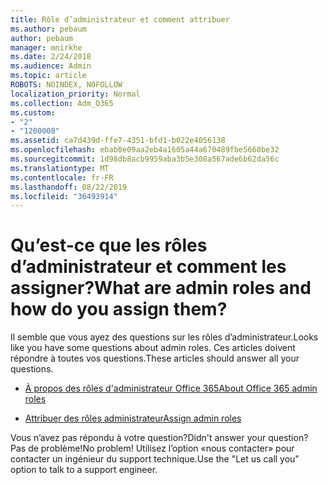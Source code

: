 ```yaml
---
title: Rôle d’administrateur et comment attribuer
ms.author: pebaum
author: pebaum
manager: mnirkhe
ms.date: 2/24/2018
ms.audience: Admin
ms.topic: article
ROBOTS: NOINDEX, NOFOLLOW
localization_priority: Normal
ms.collection: Adm_O365
ms.custom:
- "2"
- "1200008"
ms.assetid: ca7d439d-ffe7-4351-bfd1-b022e4056138
ms.openlocfilehash: ebab0e09aa2eb4a1605a44a670489fbe5660be32
ms.sourcegitcommit: 1d98db8acb9959aba3b5e308a567ade6b62da56c
ms.translationtype: MT
ms.contentlocale: fr-FR
ms.lasthandoff: 08/22/2019
ms.locfileid: "36493914"
---
```

# <a name="what-are-admin-roles-and-how-do-you-assign-them"></a><span data-ttu-id="42ec0-102">Qu’est-ce que les rôles d’administrateur et comment les assigner?</span><span class="sxs-lookup"><span data-stu-id="42ec0-102">What are admin roles and how do you assign them?</span></span>

<span data-ttu-id="42ec0-103">Il semble que vous ayez des questions sur les rôles d’administrateur.</span><span class="sxs-lookup"><span data-stu-id="42ec0-103">Looks like you have some questions about admin roles.</span></span> <span data-ttu-id="42ec0-104">Ces articles doivent répondre à toutes vos questions.</span><span class="sxs-lookup"><span data-stu-id="42ec0-104">These articles should answer all your questions.</span></span>
  
- [<span data-ttu-id="42ec0-105">À propos des rôles d'administrateur Office 365</span><span class="sxs-lookup"><span data-stu-id="42ec0-105">About Office 365 admin roles</span></span>](https://support.office.com/article/About-Office-365-admin-roles-da585eea-f576-4f55-a1e0-87090b6aaa9d.aspx)

- [<span data-ttu-id="42ec0-106">Attribuer des rôles administrateur</span><span class="sxs-lookup"><span data-stu-id="42ec0-106">Assign admin roles</span></span>](https://support.office.com/article/assign-eac4d046-1afd-4f1a-85fc-8219c79e1504.aspx)

<span data-ttu-id="42ec0-107">Vous n’avez pas répondu à votre question?</span><span class="sxs-lookup"><span data-stu-id="42ec0-107">Didn't answer your question?</span></span> <span data-ttu-id="42ec0-108">Pas de problème!</span><span class="sxs-lookup"><span data-stu-id="42ec0-108">No problem!</span></span> <span data-ttu-id="42ec0-109">Utilisez l’option «nous contacter» pour contacter un ingénieur du support technique.</span><span class="sxs-lookup"><span data-stu-id="42ec0-109">Use the "Let us call you" option to talk to a support engineer.</span></span>
  
